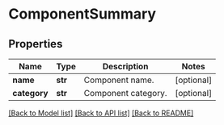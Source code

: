 # ComponentSummary

## Properties
Name | Type | Description | Notes
------------ | ------------- | ------------- | -------------
**name** | **str** | Component name. | [optional] 
**category** | **str** | Component category. | [optional] 

[[Back to Model list]](../README.md#documentation-for-models) [[Back to API list]](../README.md#documentation-for-api-endpoints) [[Back to README]](../README.md)


